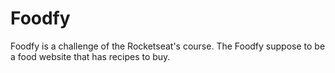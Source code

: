 # Foodfy
Foodfy is a challenge of the Rocketseat's course. The Foodfy suppose to be a food website that has recipes to buy. 

